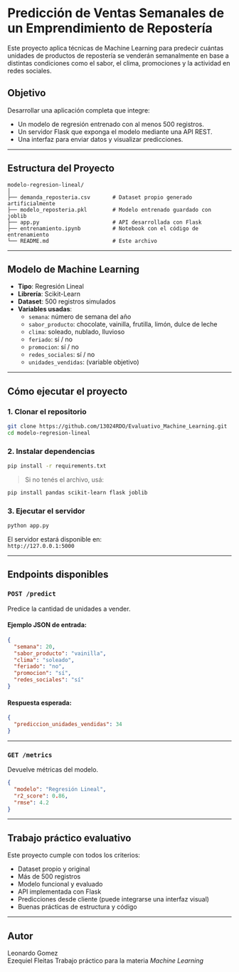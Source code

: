 
# Predicción de Ventas Semanales de un Emprendimiento de Repostería

Este proyecto aplica técnicas de Machine Learning para predecir cuántas unidades de productos de repostería se venderán semanalmente en base a distintas condiciones como el sabor, el clima, promociones y la actividad en redes sociales.

## Objetivo

Desarrollar una aplicación completa que integre:
- Un modelo de regresión entrenado con al menos 500 registros.
- Un servidor Flask que exponga el modelo mediante una API REST.
- Una interfaz para enviar datos y visualizar predicciones.

---

##  Estructura del Proyecto

```
modelo-regresion-lineal/
│
├── demanda_reposteria.csv       # Dataset propio generado artificialmente
├── modelo_reposteria.pkl        # Modelo entrenado guardado con joblib
├── app.py                       # API desarrollada con Flask
├── entrenamiento.ipynb          # Notebook con el código de entrenamiento
└── README.md                    # Este archivo
```

---

## Modelo de Machine Learning

- **Tipo**: Regresión Lineal
- **Librería**: Scikit-Learn
- **Dataset**: 500 registros simulados
- **Variables usadas**:
  - `semana`: número de semana del año
  - `sabor_producto`: chocolate, vainilla, frutilla, limón, dulce de leche
  - `clima`: soleado, nublado, lluvioso
  - `feriado`: sí / no
  - `promocion`: sí / no
  - `redes_sociales`: sí / no
  - `unidades_vendidas`: (variable objetivo)

---

## Cómo ejecutar el proyecto

### 1. Clonar el repositorio

```bash
git clone https://github.com/13024RDO/Evaluativo_Machine_Learning.git
cd modelo-regresion-lineal
```

### 2. Instalar dependencias

```bash
pip install -r requirements.txt
```

>  Si no tenés el archivo, usá:
```bash
pip install pandas scikit-learn flask joblib
```

### 3. Ejecutar el servidor

```bash
python app.py
```

El servidor estará disponible en:  
`http://127.0.0.1:5000`

---

##  Endpoints disponibles

### `POST /predict`
Predice la cantidad de unidades a vender.

#### Ejemplo JSON de entrada:
```json
{
  "semana": 20,
  "sabor_producto": "vainilla",
  "clima": "soleado",
  "feriado": "no",
  "promocion": "sí",
  "redes_sociales": "sí"
}
```

#### Respuesta esperada:
```json
{
  "prediccion_unidades_vendidas": 34
}
```

---

### `GET /metrics`
Devuelve métricas del modelo.

```json
{
  "modelo": "Regresión Lineal",
  "r2_score": 0.86,
  "rmse": 4.2
}
```

---

## Trabajo práctico evaluativo

Este proyecto cumple con todos los criterios:
- Dataset propio y original
- Más de 500 registros
- Modelo funcional y evaluado
- API implementada con Flask
- Predicciones desde cliente (puede integrarse una interfaz visual)
- Buenas prácticas de estructura y código

---


## Autor

Leonardo Gomez  
Ezequiel Fleitas
Trabajo práctico para la materia *Machine Learning*
